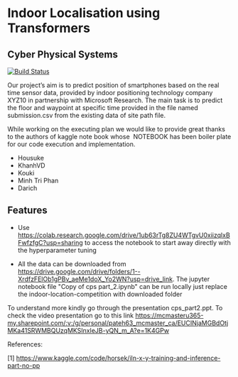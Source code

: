 # Indoor Localisation using Transformers
## Cyber Physical Systems


[![Build Status](https://travis-ci.org/joemccann/dillinger.svg?branch=master)](https://travis-ci.org/joemccann/dillinger)

Our project’s aim is to predict position of smartphones based on the real time sensor data, provided by indoor positioning technology company XYZ10 in partnership with Microsoft Research. The main task is to predict the floor and waypoint at specific time provided in the file named submission.csv from the existing data of site path file.

While working on the executing plan we would like to provide great thanks to the authors of kaggle note book whose  NOTEBOOK has been boiler plate for our code execution and implementation.

- Housuke
- KhanhVD
- Kouki
- Minh Tri Phan
- Darich

## Features
- Use https://colab.research.google.com/drive/1ub63rTg8ZU4WTgvU0xiizqlxBFwfzfgC?usp=sharing 
to access the notebook to start away directly with the hyperparameter tuning

- All the data can be downloaded from https://drive.google.com/drive/folders/1--XrdfzFElOb1gPBv_aeMe1doX_Yo2WN?usp=drive_link. The jupyter notebook file "Copy of cps part_2.ipynb" can be run locally just replace the indoor-location-competition with downloaded folder


To understand more kindly go through the presentation cps_part2.ppt.
To check the video presentation go to this link
https://mcmasteru365-my.sharepoint.com/:v:/g/personal/pateh63_mcmaster_ca/EUCINjaMGBdOtjMKa41SRWMBQUzqMKSInxleJB-yQN_m_A?e=1K4GPw

References:

[1] https://www.kaggle.com/code/horsek/iln-x-y-training-and-inference-part-no-pp
